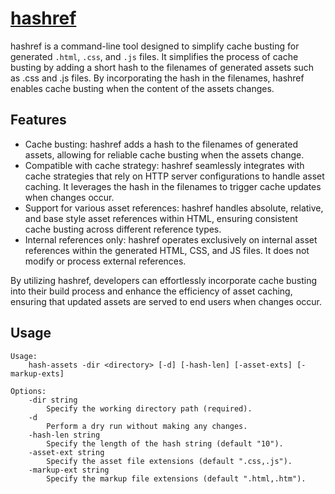 # [hashref](https://github.com/ryanburnette/go-hashref)

hashref is a command-line tool designed to simplify cache busting for generated `.html`, `.css`, and `.js` files. It simplifies the process of cache busting by adding a short hash to the filenames of generated assets such as .css and .js files. By incorporating the hash in the filenames, hashref enables cache busting when the content of the assets changes.

## Features

-   Cache busting: hashref adds a hash to the filenames of generated assets, allowing for reliable cache busting when the assets change.
-   Compatible with cache strategy: hashref seamlessly integrates with cache strategies that rely on HTTP server configurations to handle asset caching. It leverages the hash in the filenames to trigger cache updates when changes occur.
-   Support for various asset references: hashref handles absolute, relative, and base style asset references within HTML, ensuring consistent cache busting across different reference types.
-   Internal references only: hashref operates exclusively on internal asset references within the generated HTML, CSS, and JS files. It does not modify or process external references.

By utilizing hashref, developers can effortlessly incorporate cache busting into their build process and enhance the efficiency of asset caching, ensuring that updated assets are served to end users when changes occur.

## Usage

```shell
Usage:
	hash-assets -dir <directory> [-d] [-hash-len] [-asset-exts] [-markup-exts]

Options:
	-dir string
		Specify the working directory path (required).
	-d
		Perform a dry run without making any changes.
	-hash-len string
		Specify the length of the hash string (default "10").
	-asset-ext string
		Specify the asset file extensions (default ".css,.js").
	-markup-ext string
		Specify the markup file extensions (default ".html,.htm").
```
